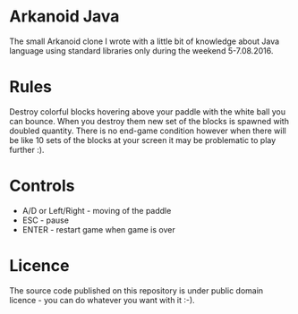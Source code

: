 Arkanoid Java
=

The small Arkanoid clone I wrote with a little bit of knowledge about Java language using standard libraries only during the weekend 5-7.08.2016.

Rules
=

Destroy colorful blocks hovering above your paddle with the white ball you can bounce. When you destroy them new set of the blocks is spawned with doubled quantity. There is no end-game condition however when there will be like 10 sets of the blocks at your screen it may be problematic to play further :).


Controls
=

* A/D or Left/Right - moving of the paddle
* ESC - pause
* ENTER - restart game when game is over


Licence
=

The source code published on this repository is under public domain licence - you can do whatever you want with it :-).
